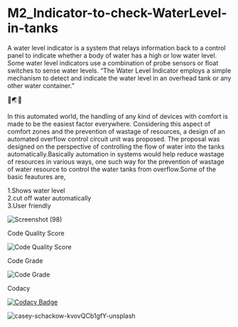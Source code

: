 # M2_Indicator-to-check-WaterLevel-in-tanks


A water level indicator is a system that relays information back to a control panel to indicate whether a body of water has a high or low water level. Some water level indicators use a combination of probe sensors or float switches to sense water levels. “The Water Level Indicator employs a simple mechanism to detect and indicate the water level in an overhead tank or any other water container.” 

🚰:earth_asia::droplet:

In  this  automated  world,  the 
handling  of  any  kind  of  devices  with  comfort  is  made  to  be  the  easiest  factor  everywhere.  Considering  this  aspect 
of  comfort  zones  and  the  prevention  of  wastage  of  resources,  a  design  of  an  automated  overflow  control  circuit 
unit  was  proposed.  The  proposal  was  designed  on  the  perspective  of  controlling  the  flow  of  water 
into  the  tanks  automatically.Basically  automation  in  systems  would  help  reduce  wastage  of  resources  in  various  ways,  one  such  way  for  the 
prevention  of  wastage  of  water  resource  to  control  the  water  tanks  from  overflow.Some of the basic feautures are,
 
1.Shows water level <br />
2.cut off water automatically <br />
3.User friendly




![Screenshot (98)](https://user-images.githubusercontent.com/101939465/164615566-cd31afbf-e25b-4a0e-b8e7-6cf1e0122336.png)

Code Quality Score


![Code Quality Score](https://api.codiga.io/project/32980/score/svg)


Code Grade

![Code Grade](https://api.codiga.io/project/32980/status/svg)


Codacy


[![Codacy Badge](https://api.codacy.com/project/badge/Grade/78c9358363d94466981338649cffdc73)](https://app.codacy.com/gh/HariKrishnan12311/M2_Indicator-to-check-WaterLevel-in-tanks?utm_source=github.com&utm_medium=referral&utm_content=HariKrishnan12311/M2_Indicator-to-check-aterLevel-in-tanks&utm_campaign=Badge_Grade_Settings)



![casey-schackow-kvovQCb1gfY-unsplash](https://user-images.githubusercontent.com/101939465/164466437-5ee1a874-3012-444f-add0-356c04570940.jpg)

